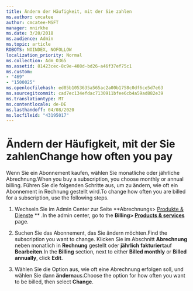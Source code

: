 ```yaml
---
title: Ändern der Häufigkeit, mit der Sie zahlen
ms.author: cmcatee
author: cmcatee-MSFT
manager: mnirkhe
ms.date: 3/20/2018
ms.audience: Admin
ms.topic: article
ROBOTS: NOINDEX, NOFOLLOW
localization_priority: Normal
ms.collection: Adm_O365
ms.assetid: 81423cec-8c9e-408d-bd26-a46f37ef75c1
ms.custom:
- "469"
- "1500025"
ms.openlocfilehash: ed85b1053635a565ac2a00b1758c0df6ce5d7e63
ms.sourcegitcommit: cad7ec134efdac7130911bfee6cb4a59ad882e39
ms.translationtype: MT
ms.contentlocale: de-DE
ms.lasthandoff: 04/08/2020
ms.locfileid: "43195017"
---
```

# <a name="change-how-often-you-pay"></a><span data-ttu-id="f4ee7-102">Ändern der Häufigkeit, mit der Sie zahlen</span><span class="sxs-lookup"><span data-stu-id="f4ee7-102">Change how often you pay</span></span>

<span data-ttu-id="f4ee7-103">Wenn Sie ein Abonnement kaufen, wählen Sie monatliche oder jährliche Abrechnung.</span><span class="sxs-lookup"><span data-stu-id="f4ee7-103">When you buy a subscription, you choose monthly or annual billing.</span></span> <span data-ttu-id="f4ee7-104">Führen Sie die folgenden Schritte aus, um zu ändern, wie oft ein Abonnement in Rechnung gestellt wird.</span><span class="sxs-lookup"><span data-stu-id="f4ee7-104">To change how often you are billed for a subscription, use the following steps.</span></span>

1. <span data-ttu-id="f4ee7-105">Wechseln Sie im Admin Center zur Seite \*\*Abrechnungs> [Produkte & Dienste](https://go.microsoft.com/fwlink/p/?linkid=842054) \*\* .</span><span class="sxs-lookup"><span data-stu-id="f4ee7-105">In the admin center, go to the **Billing> [Products & services](https://go.microsoft.com/fwlink/p/?linkid=842054)** page.</span></span>

2. <span data-ttu-id="f4ee7-106">Suchen Sie das Abonnement, das Sie ändern möchten.</span><span class="sxs-lookup"><span data-stu-id="f4ee7-106">Find the subscription you want to change.</span></span> <span data-ttu-id="f4ee7-107">Klicken Sie im Abschnitt **Abrechnung** neben monatlich in **Rechnung** gestellt oder **jährlich fakturiert**auf **Bearbeiten**.</span><span class="sxs-lookup"><span data-stu-id="f4ee7-107">In the **Billing** section, next to either **Billed monthly** or **Billed annually**, click **Edit**.</span></span>

3. <span data-ttu-id="f4ee7-108">Wählen Sie die Option aus, wie oft eine Abrechnung erfolgen soll, und wählen Sie dann **ändern**aus.</span><span class="sxs-lookup"><span data-stu-id="f4ee7-108">Choose the option for how often you want to be billed, then select **Change**.</span></span>
